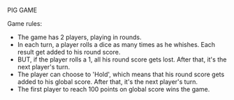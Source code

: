 PIG GAME

Game rules:

* The game has 2 players, playing in rounds.
* In each turn, a player rolls a dice as many times as he whishes.
  Each result get added to his round score.
* BUT, if the player rolls a 1, all his round score gets lost.
  After that, it's the next player's turn.
* The player can choose to 'Hold', which means that his round score gets added to his global score.
  After that, it's the next player's turn.
* The first player to reach 100 points on global score wins the game.
